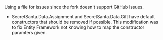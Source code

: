 Using a file for issues since the fork doesn't support GitHub Issues.

- SecretSanta.Data.Assignment and SecretSanta.Data.Gift have default constructors that should be removed if possible. This modification was to fix Entity Framework not knowing how to map the constructor paramters given.
